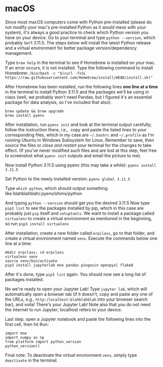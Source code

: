 # macOS
Since most macOS computers come with Python pre-installed (please do not modify your mac's pre-installed Python as it would mess with your system), it's always a good practice to check which Python version you have on your device. Go to your terminal and type `python --version`, which probably isn't 3.11.5. The steps below will install the latest Python release and a virtual environment for better package version/dependency management.

Type `brew help` in the terminal to see if Homebrew is installed on your mac. If an error occurs, it is not installed. Type the following command to install Homebrew:
`/bin/bash -c "$(curl -fsSL https://raw.githubusercontent.com/Homebrew/install/HEAD/install.sh)"`

After Homebrew has been installed, run the following lines **one line at a time** in the terminal to install Python 3.11.5 and the packages we'll be using in class (well, we probably won't need Pandas, but I figured it's an essential package for data analysis, so I've included that also):
```
brew update && brew upgrade
brew install pyenv
```

After installation, run `pyenv init` and look at the terminal output carefully; follow the instruction there, i.e.,  copy and paste the listed lines to your corresponding files, which in my case are `~/.bashrc` and `~/.profile` as I'm running Ubuntu in Windows Subsystem for Linux. Remember to save, then _source_ the files or _close and restart_ your terminal for the changes to take effect. (If you've never modified such files and are lost at this step, feel free to screenshot what `pyenv init` outputs and email the picture to me).

Now install Python 3.11.5 using pyenv (this may take a while):
`pyenv install 3.11.5`

Set Python to the newly installed version:
`pyenv global 3.11.5`

Type `which python`, which should output something like`blahblahblah/.pyenv/shims/python

And typing `python --version` should get you the desired 3.11.5
Now type `pip3 list` to see the packages installed by pip, which in this case are probably just `pip` itself and `setuptools`. We want to install a package called `virtualenv` to create a virtual environment as mentioned in the beginning, so run
`pip3 install virtualenv`

After installation, create a new folder called `erpclass`, go to that folder, and create a virtual environment named `venv`. Execute the commands below one line at a time:
```
mkdir erpclass; cd erpclass
virtualenv venv
source venv/bin/activate
pip3 install jupyterlab mne pandas pingouin openpyxl flake8
```

After it's done, type `pip3 list` again. You should now see a long list of packages installed.

No we're ready to open your Jupyter Lab! Type `jupyter lab`, which will automatically open a browser tab (if it doesn't, copy and paste any one of the URLs, e.g., `http:/localhost:blahblahblah` into your browser search bar), and voila! There's your Jupyter Lab! Note also that you do not need the internet to run Jupyter; localhost refers to your device. 

Last step, open a Jupyter notebook and paste the following lines into the first cell, then hit Run:
```
import mne
import numpy as np
from platform import python_version
python_version()
```

Final note: To deactivate the virtual environment `venv`, simply type `deactivate` in the terminal.
